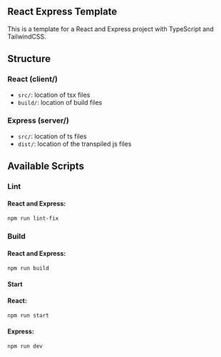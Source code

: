 ## React Express Template

This is a template for a React and Express project with TypeScript and TailwindCSS.

## Structure

### React (client/)

- `src/`: location of tsx files
- `build/`: location of build files

### Express (server/)

- `src/`: location of ts files
- `dist/`: location of the transpiled js files

## Available Scripts

### Lint

#### React and Express:

`npm run lint-fix`

### Build

#### React and Express:

`npm run build`

#### Start

#### React:

`npm run start`

#### Express:

`npm run dev`

